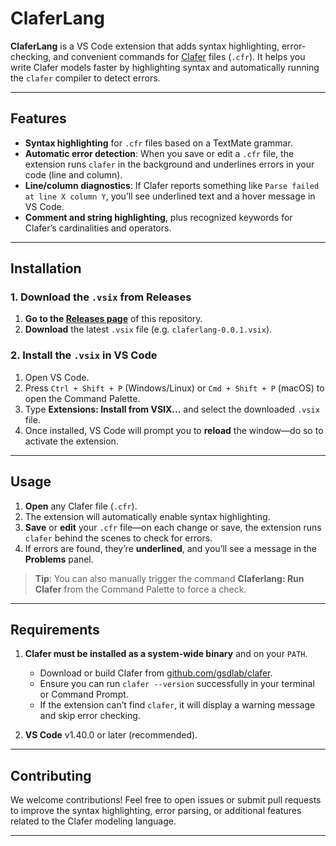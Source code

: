 # ClaferLang

**ClaferLang** is a VS Code extension that adds syntax highlighting, error-checking, and convenient commands for [Clafer](https://github.com/gsdlab/clafer) files (`.cfr`). It helps you write Clafer models faster by highlighting syntax and automatically running the `clafer` compiler to detect errors.

---

## Features

- **Syntax highlighting** for `.cfr` files based on a TextMate grammar.
- **Automatic error detection**: When you save or edit a `.cfr` file, the extension runs `clafer` in the background and underlines errors in your code (line and column).
- **Line/column diagnostics**: If Clafer reports something like `Parse failed at line X column Y`, you’ll see underlined text and a hover message in VS Code.
- **Comment and string highlighting**, plus recognized keywords for Clafer’s cardinalities and operators.

---

## Installation

### 1. Download the `.vsix` from Releases

1. **Go to the [Releases page](./releases)** of this repository.  
2. **Download** the latest `.vsix` file (e.g. `claferlang-0.0.1.vsix`).  

### 2. Install the `.vsix` in VS Code

1. Open VS Code.  
2. Press `Ctrl + Shift + P` (Windows/Linux) or `Cmd + Shift + P` (macOS) to open the Command Palette.  
3. Type **Extensions: Install from VSIX...** and select the downloaded `.vsix` file.  
4. Once installed, VS Code will prompt you to **reload** the window—do so to activate the extension.

---

## Usage

1. **Open** any Clafer file (`.cfr`).  
2. The extension will automatically enable syntax highlighting.  
3. **Save** or **edit** your `.cfr` file—on each change or save, the extension runs `clafer` behind the scenes to check for errors.  
4. If errors are found, they’re **underlined**, and you’ll see a message in the **Problems** panel.

> **Tip**: You can also manually trigger the command **Claferlang: Run Clafer** from the Command Palette to force a check.

---

## Requirements

1. **Clafer must be installed as a system-wide binary** and on your `PATH`.  
   - Download or build Clafer from [github.com/gsdlab/clafer](https://github.com/gsdlab/clafer).  
   - Ensure you can run `clafer --version` successfully in your terminal or Command Prompt.  
   - If the extension can’t find `clafer`, it will display a warning message and skip error checking.  

2. **VS Code** v1.40.0 or later (recommended).

---

## Contributing

We welcome contributions! Feel free to open issues or submit pull requests to improve the syntax highlighting, error parsing, or additional features related to the Clafer modeling language.

---
